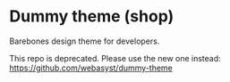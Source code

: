# Dummy theme (shop)

Barebones design theme for developers.

This repo is deprecated. Please use the new one instead: https://github.com/webasyst/dummy-theme
